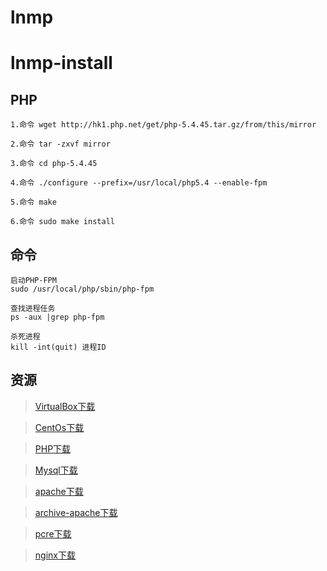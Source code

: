 # lnmp

# lnmp-install

## PHP

    1.命令 wget http://hk1.php.net/get/php-5.4.45.tar.gz/from/this/mirror

    2.命令 tar -zxvf mirror

    3.命令 cd php-5.4.45

    4.命令 ./configure --prefix=/usr/local/php5.4 --enable-fpm

    5.命令 make

    6.命令 sudo make install

<!--more-->   

## 命令

    启动PHP-FPM
    sudo /usr/local/php/sbin/php-fpm

    查找进程任务
    ps -aux |grep php-fpm

    杀死进程
    kill -int(quit) 进程ID

## 资源

> [VirtualBox下载](https://www.virtualbox.org/wiki/Downloads)

> [CentOs下载](https://www.centos.org/download/)    

> [PHP下载](http://php.net/releases/)

> [Mysql下载](https://dev.mysql.com/downloads/mysql/)

> [apache下载](http://httpd.apache.org/)

> [archive-apache下载](http://archive.apache.org/dist/)

> [pcre下载](https://ftp.pcre.org/pub/pcre/)

> [nginx下载](http://nginx.org/)
